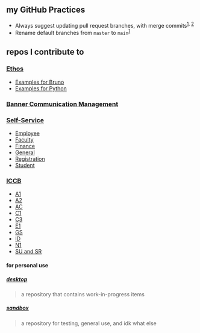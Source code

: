 ## my GitHub Practices

- Always suggest updating pull request branches, with merge commits<sup>[1](https://github.blog/changelog/2022-02-03-more-ways-to-keep-your-pull-request-branch-up-to-date/), [2](https://docs.github.com/en/repositories/configuring-branches-and-merges-in-your-repository/configuring-pull-request-merges/managing-suggestions-to-update-pull-request-branches)</sup>
- Rename default branches from `master` to `main`<sup>[1](https://docs.github.com/en/repositories/configuring-branches-and-merges-in-your-repository/managing-branches-in-your-repository/renaming-a-branch)</sup>

## repos I contribute to

### [Ethos](https://github.com/wcc-enterprise-systems/ethos)

- [Examples for Bruno](https://github.com/wcc-enterprise-systems/ethos-examples-for-bruno)
- [Examples for Python](https://github.com/wcc-enterprise-systems/ethos-examples-for-python)

### [Banner Communication Management](https://github.com/bnicholson123/banner-communication-management)

### [Self-Service](https://github.com/bnicholson123/self-service)

- [Employee](https://github.com/bnicholson123/self-service-employee)
- [Faculty](https://github.com/bnicholson123/self-service-faculty)
- [Finance](https://github.com/bnicholson123/self-service-finance)
- [General](https://github.com/bnicholson123/self-service-general)
- [Registration](https://github.com/bnicholson123/self-service-registration)
- [Student](https://github.com/bnicholson123/self-service-student)

### [ICCB](https://github.com/bnicholson123/iccb)

- [A1](https://github.com/bnicholson123/iccb-a1)
- [A2](https://github.com/bnicholson123/iccb-a2)
- [AC](https://github.com/bnicholson123/iccb-ac)
- [C1](https://github.com/bnicholson123/iccb-c1)
- [C3](https://github.com/bnicholson123/iccb-c3)
- [E1](https://github.com/bnicholson123/iccb-e1)
- [GS](https://github.com/bnicholson123/iccb-gs)
- [ID](https://github.com/bnicholson123/iccb-id)
- [N1](https://github.com/bnicholson123/iccb-n1)
- [SU and SR](https://github.com/bnicholson123/iccb-su-sr)

#### for personal use

##### [desktop](https://github.com/bnicholson123/_desktop)
> a repository that contains work-in-progress items

##### [sandbox](https://github.com/bnicholson123/_sandbox_0)
> a repository for testing, general use, and idk what else
